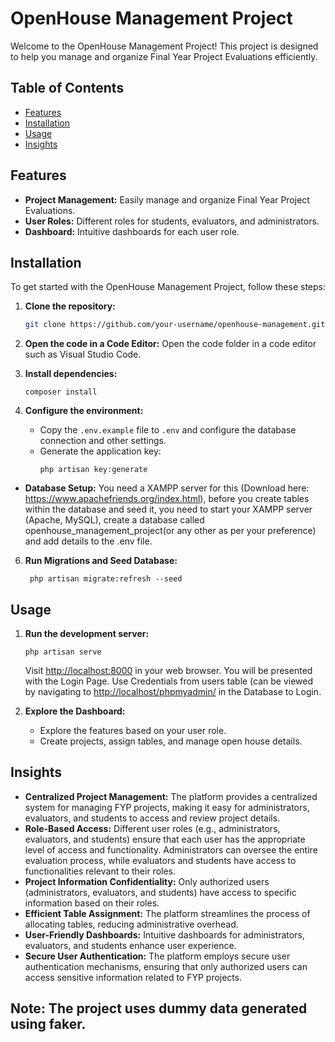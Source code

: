 
# OpenHouse Management Project

Welcome to the OpenHouse Management Project! This project is designed to help you manage and organize Final Year Project Evaluations efficiently.

## Table of Contents

- [Features](#features)
- [Installation](#installation)
- [Usage](#usage)
- [Insights](#insights)

## Features

- **Project Management:** Easily manage and organize Final Year Project Evaluations.
- **User Roles:** Different roles for students, evaluators, and administrators.
- **Dashboard:** Intuitive dashboards for each user role.

## Installation

To get started with the OpenHouse Management Project, follow these steps:

1. **Clone the repository:**
   ```bash
   git clone https://github.com/your-username/openhouse-management.git
   ```
2. **Open the code in a Code Editor:**
   Open the code folder in a code editor such as Visual Studio Code.
   

4. **Install dependencies:**
   ```
   composer install
   ```

5. **Configure the environment:**
   - Copy the `.env.example` file to `.env` and configure the database connection and other settings.
   - Generate the application key:
     ```
     php artisan key:generate
     ```
  - **Database Setup:** You need a XAMPP server for this (Download here: https://www.apachefriends.org/index.html), before you create tables within the database and seed it, you need to start your XAMPP server (Apache, MySQL), create a database called openhouse_management_project(or any other as per your preference) and add details to the .env file.
6. **Run Migrations and Seed Database:**
   ```
    php artisan migrate:refresh --seed
   ```

## Usage

1. **Run the development server:**
   ```
   php artisan serve
   ```
   Visit [http://localhost:8000](http://localhost:8000) in your web browser.
   You will be presented with the Login Page. Use Credentials from users table (can be viewed by navigating to [http://localhost/phpmyadmin/](http://localhost/phpmyadmin/) in the Database to Login.

2. **Explore the Dashboard:**
   - Explore the features based on your user role.
   - Create projects, assign tables, and manage open house details.

## Insights
- **Centralized Project Management:** The platform provides a centralized system for managing FYP projects, making it easy for administrators, evaluators, and students to access and review project details.
- **Role-Based Access:** Different user roles (e.g., administrators, evaluators, and students) ensure that each user has the appropriate level of access and functionality. Administrators can oversee the entire evaluation process, while evaluators and students have access to functionalities relevant to their roles.
- **Project Information Confidentiality:** Only authorized users (administrators, evaluators, and students) have access to specific information based on their roles.
- **Efficient Table Assignment:** The platform streamlines the process of allocating tables, reducing administrative overhead.
- **User-Friendly Dashboards:** Intuitive dashboards for administrators, evaluators, and students enhance user experience.
- **Secure User Authentication:** The platform employs secure user authentication mechanisms, ensuring that only authorized users can access sensitive information related to FYP projects.
  
## Note: The project uses dummy data generated using faker.
  
